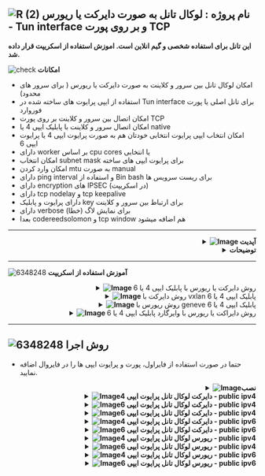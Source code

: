 ![R (2)](https://github.com/Azumi67/PrivateIP-Tunnel/assets/119934376/a064577c-9302-4f43-b3bf-3d4f84245a6f)
نام پروژه : لوکال تانل به صورت دایرکت یا ریورس - Tun interface و بر روی پورت TCP
---------------------------------------------------------------

**این تانل برای استفاده شخصی و گیم انلاین است. اموزش استفاده از اسکریپت قرار داده شد.**

![check](https://github.com/Azumi67/PrivateIP-Tunnel/assets/119934376/13de8d36-dcfe-498b-9d99-440049c0cf14)
**امکانات**
- امکان لوکال تانل بین سرور و کلاینت به صورت دایرکت یا ریورس ( برای سرور های محدود)
- استفاده از ایپی پرایوت های ساخته شده در Tun interface برای تانل اصلی یا پورت فوروارد
- امکان اتصال بین سرور و کلاینت بر روی پورت TCP
- امکان اتصال سرور و کلاینت با پابلیک ایپی 4 یا native
- امکان انتخاب ایپی پرایوت انتخابی خودتان هم به صورت پرایوت ایپی 4 یا پرایوت ایپی 6
- دارای worker بر اساس cpu cores یا انتخابی
- امکان انتخاب subnet mask برای پرایوت ایپی های ساخته
- امکان وارد کردن mtu به صورت manual
- دارای ping interval و استفاده از Bin bash برای ریست سرویس ها
- دارای encryption های IPSEC (در اسکریپت)
- دارای tcp nodelay و tcp keepalive
- دارای پرایوت و پابلیک key برای ارتباط بین سرور و کلاینت 
- دارای verbose برای نمایش لاگ (خطا)
- بعدا codereedsolomon و tcp window هم اضافه میشود

-----------------------


  <div align="right">
  <details>
    <summary><strong><img src="https://github.com/Azumi67/Rathole_reverseTunnel/assets/119934376/3cfd920d-30da-4085-8234-1eec16a67460" alt="Image"> آپدیت</strong></summary>
  
------------------------------------ 

- تغییراتی در authentication method انجام شد و از pub key & priv key استفاده خواهد شد
- لاگ های تانل در مسیر etc/server.log/ یا etc/client.log/ ذخیره میشود
- گزینه worker اضافه شد. دیفالت بر اساس cpu cores و انتخابی
- مورد Challenge n Response Authentication به همراه unique nonce و Sha 256 به همراه expiry time حذف شد
- این مورد xtaci/smux دوباره با retry logic حذف شد
- این مورد tcpnodelay و tcp keepalive اضافه شد

  </details>
</div>


<div align="right">
  <details>
    <summary><strong>توضیحات</strong></summary>
  
------------------------------------ 
 <div align="right">
   
- هدف نوشتن این برنامه یادگیری و استفاده شخصی در گیم های خودم بوده است
- شما به صورت ریورس یا دایرکت، یک لوکال ایپی دریافت میکنید و سپس از آن پرایوت ایپی ها برای دایرکت تانل، پورت فوروارد یا ریورس استفاده مینمایید. 
- پس از انجام تانل‌ لوکال به صورت دایرکت یا ریورس، به طور مثال میتوانید از پورت فوروارد استفاده نمایید یا مثلا دایرکت تانل چیزل استفاده نمایید یا ریورس.
- در روش ریورس، سرور اصلی میتواند ایران باشد و کلاینت خارج و در روش دایرکت، سرور اصلی میتواند خارج باشد و کلاینت ایران. بدین صورت میتوان تانل لوکالی بر روی سرور های خارج محدود در ان سرور ایران(به صورت ریورس) هم ایجاد کرد.
- با ایپی 4 سرور و هم با ایپی 6 سرور و کلاینت میشود که وصل شد .
- پورت تنها برای ارتباط بین سرور و کلاینت میباشد و شما تنها باید از پرایوت ایپی ها برای تانل اصلی استفاده نمایید.
- اول دستورات سرور را اجرا کنید و سپس دستورات کلاینت . میتوانید هم به صورت دایرکت یا ریورس انجام دهید. یعنی سرور اصلی خارج و کلاینت ایران و یا سرور اصلی ایران و کلاینت خارج باشد
- این پروژه دارای اسکریپت و اموزش برای کسانی که مانند من مصرف شخصی دارند و گیم انلاین انجام میدهند، است.
  </details>
</div>

---------------------


  ![6348248](https://github.com/Azumi67/PrivateIP-Tunnel/assets/119934376/398f8b07-65be-472e-9821-631f7b70f783)
**آموزش استفاده از اسکریپت**

 <div align="right">
  <details>
    <summary><strong><img src="https://github.com/Azumi67/Rathole_reverseTunnel/assets/119934376/fcbbdc62-2de5-48aa-bbdd-e323e96a62b5" alt="Image"> </strong>روش دایرکت یا ریورس با پابلیک ایپی 4 یا 6</summary>
  
![green-dot-clipart-3](https://github.com/Azumi67/6TO4-PrivateIP/assets/119934376/902a2efa-f48f-4048-bc2a-5be12143bef3) **سرور خارج** 

 <p align="right">
  <img src="https://github.com/user-attachments/assets/3433bdf1-fb7a-4c93-8e81-624e39c5230e" alt="Image" />
</p>

- نخست یک پرایوت کی generate میشود که در کلاینت استفاده میشود.
- اگر کانفیگ دایرکت بود سرور خارج و کلاینت ایران است و اگر کانفیگ ریورس بود، سرور ایران و کلاینت خارج است

 <p align="right">
  <img src="https://github.com/user-attachments/assets/c09368e3-ce40-4131-81c0-ed22b9c6376e" alt="Image" />
</p>

- پورت سرور را وارد میکنم
- برای پرایوت ایپی تانل از ایپی ورژن 4 استفاده میکنم و برای سرور و کلاینت ایپی پرایوت مورد نظر را انتخاب میکنم
- برای ایپی پرایوت ورژن 4 از ساب نت 24 و برای ایپی پرایوت ورژن 6 از ساب نت 64 استفاده میکنم
- نام tun را ازومی قرار میدهم و مقدار mtu را 1380 وارد میکنم
- نمیخواهم لاگ ها در مسیر etc ذخیره شود و برای همین N را وارد میکنم
- چون میخواهم برای گیم استفاده کنم، گزینه tcpnodelay را فعال میکنم

 <p align="right">
  <img src="https://github.com/user-attachments/assets/dd90c3d5-3686-4988-9ed9-336a08944fd6" alt="Image" />
</p>

- گزینه tcp keepalive را فعال میکنم و مقدار 1m به این معنی که هر 1 دقیقه Keepalive انجام میشود را فعال میکنم
- گزینه worker را ویرایش میکنم و گزینه default بر اساس cpu cores را انتخاب میکنم
- همچنین socket را فعال میکنم و مقدار socket buff را همان مقدار پیش فرض میذارم
- سپس Ipsec را فعال میکنم و secret key را وارد میکنم
- ریست تایمر را برای ipsec فعال میکنم و مقدار انتخابی را وارد میکنم

 <p align="right">
  <img src="https://github.com/user-attachments/assets/8301a932-377c-43f9-8880-e582badc5b18" alt="Image" />
</p>

- ریست تایمر tun را فعال میکنم و عدد انتخابی را وارد میکنم . مثلا من هر 12 ساعت یا 24 ساعت ریست میکنم
- پس از فعال کردن ریست تایمر هم در سرور خارج و هم کلاینت برای sync شدن تایم ها بهتر است یک بار هر در سرویس مربوطه هم زمان در سرور و کلاینت ریست شوند
- سرور خارج : systemctl restart kazumi-local
- کلاینت ایران : systemctl restart iazumi-local

----------------------

![green-dot-clipart-3](https://github.com/Azumi67/6TO4-PrivateIP/assets/119934376/49000de2-53b6-4c5c-888d-f1f397d77b92)**کلاینت ایران**

<p align="right">
  <img src="https://github.com/user-attachments/assets/e7e83dc8-5eb7-4d63-b746-734afbd19cf9" alt="Image" />
</p>

- پورت سرور و ایپی پابلیک 4 سرور را وارد میکنم. اگر ایپی پابلیک 6 را انتخاب کرده بودید ایپی پابلیک 6 سرور را وارد میکنید
- پرایوت کی که در سرور خارج generate شده بود را اینجا وارد میکنم و سپس enter را وارد میکنم. دقت نمایید تمام محتوا کپی شود

<p align="right">
  <img src="https://github.com/user-attachments/assets/be94d8a2-f83f-44ff-9d09-f3faf0072974" alt="Image" />
</p>

- مانند سرور خارج پرایوت ایپی های مربوطه را انتخاب میکنم
- چون پرایوت ایپی 4 است پس ساب نت 24 را انتخاب میکنم
- ذخیره لاگ را غیرفعال میکنم
- گزینه tcp keepalive را فعال و بر روی 1m میذارم
- گزینه tcpnodelay هم فعال میکنم
- گزینه worker را ویرایش میکنم و default را انتخاب میکنم
- سوکت هم مانند سرورفعال میکنم و مقدار پیش فرض را enter میکنم

<p align="right">
  <img src="https://github.com/user-attachments/assets/3e01c62e-015a-4d42-adb5-8cb64f19b84e" alt="Image" />
</p>

- گزینه ipsec را فعال میکنم و secret key که در سرور وارد کردم را در کلاینت هم وارد میکنم
- ریست تایمر ipsec و tun هم فعال میکنم و مقادیر مشابه سرور را وارد میکنم
- اگر پینگ بین دو پرایوت ایپی برقرار نشد خود تانل پس از چند ثانیه connection را فعال میکند
- پس از انجام کانفیگ برای sync کردن ریست تایمر ها یک بار در سرور و کلاینت، سرویس ها را ریست کنید
- سرور خارج : systemctl restart kazumi-local
- کلاینت ایران : systemctl restart iazumi-local

**ویرایش کانفیگ**

<p align="right">
  <img src="https://github.com/user-attachments/assets/701ead57-6ad9-478e-b3ba-756bd2c3fba1" alt="Image" />
</p>

- در اینجا میتوانم هر مقداری را تغییر دهم.
- پابلیک ایپی گزینه دوم تنها برای نشان دادن انلاین بودن key میباشد و نیازی به تغییر ندارد
- گزینه 3 نشان دادن پرایوت کی است و برای زمانی استفاده میشود که میخواهیم از این کلید در کلاینت دیگری استفاده نماییم. به این صورت که کلید نمایشی را در کلاینت مربوطه paste میکنیم.
- هر مقدار اعم از پرایوت ایپی یا پورت را عوض کردید در کلاینت هم عوض کنید و گزینه save را بزنید

------------------

  </details>
</div>
 <div align="right">
  <details>
    <summary><strong><img src="https://github.com/Azumi67/Rathole_reverseTunnel/assets/119934376/fcbbdc62-2de5-48aa-bbdd-e323e96a62b5" alt="Image"> </strong>روش دایرکت با vxlan پابلیک ایپی 4 یا 6</summary>
  
![green-dot-clipart-3](https://github.com/Azumi67/6TO4-PrivateIP/assets/119934376/902a2efa-f48f-4048-bc2a-5be12143bef3) **سرور خارج** 

 <p align="right">
  <img src="https://github.com/user-attachments/assets/3433bdf1-fb7a-4c93-8e81-624e39c5230e" alt="Image" />
</p>

- نخست یک پرایوت کی generate میشود که در کلاینت استفاده میشود.
- اگر کانفیگ دایرکت بود سرور خارج و کلاینت ایران است و اگر کانفیگ ریورس بود، سرور ایران و کلاینت خارج است

 <p align="right">
  <img src="https://github.com/user-attachments/assets/c09368e3-ce40-4131-81c0-ed22b9c6376e" alt="Image" />
</p>

- پورت سرور را وارد میکنم
- برای پرایوت ایپی تانل از ایپی ورژن 4 استفاده میکنم و برای سرور و کلاینت ایپی پرایوت مورد نظر را انتخاب میکنم
- برای ایپی پرایوت ورژن 4 از ساب نت 24 و برای ایپی پرایوت ورژن 6 از ساب نت 64 استفاده میکنم
- نام tun را ازومی قرار میدهم و مقدار mtu را 1380 وارد میکنم
- نمیخواهم لاگ ها در مسیر etc ذخیره شود و برای همین N را وارد میکنم
- چون میخواهم برای گیم استفاده کنم، گزینه tcpnodelay را فعال میکنم
- گزینه tcp keepalive را فعال میکنم و مقدار 1m به این معنی که هر 1 دقیقه Keepalive انجام میشود را فعال میکنم
- گزینه worker را ویرایش میکنم و گزینه default بر اساس cpu cores را انتخاب میکنم
- همچنین socket را فعال میکنم و مقدار socket buff را همان مقدار پیش فرض میذارم

 <p align="right">
  <img src="https://github.com/user-attachments/assets/85e8d1c4-ff5b-424d-9dbb-ce5fbb9bd46c" alt="Image" />
</p>


- سپس Ipsec را فعال میکنم و secret key را وارد میکنم
- ریست تایمر را برای ipsec و tun فعال میکنم و مقدار انتخابی را وارد میکنم . مثلا من برای ریست تایمر مقدار 12 یا بیشتر را قرار میدهم


 <p align="right">
  <img src="https://github.com/user-attachments/assets/62584ca5-23a4-4901-b9f8-2b97e62ad31d" alt="Image" />
</p>

- سپس از من سوال میشود که کانفیگ vxlan یا geneve را میخواهم که من vxlan را انتخاب میکنم
- سپس از من سوال میشود که ایا میخواهم که خود اسکریپت نام اینترفیس را پیدا کند که گزینه y را وارد میکنم
- مقدار mtu هم اتوماتیک حساب میشود
- پس از فعال کردن ریست تایمر هم در سرور خارج و هم کلاینت برای sync شدن تایم ها بهتر است یک بار هر در سرویس مربوطه هم زمان در سرور و کلاینت ریست شوند
- سرور خارج : systemctl restart kazumi-local
- کلاینت ایران : systemctl restart iazumi-local

----------------------

![green-dot-clipart-3](https://github.com/Azumi67/6TO4-PrivateIP/assets/119934376/49000de2-53b6-4c5c-888d-f1f397d77b92)**کلاینت ایران**

<p align="right">
  <img src="https://github.com/user-attachments/assets/26f0348f-92a7-4773-b83d-03e473197a31" alt="Image" />
</p>

- پورت سرور و ایپی پابلیک 4 سرور را وارد میکنم. اگر ایپی پابلیک 6 را انتخاب کرده بودید ایپی پابلیک 6 سرور را وارد میکنید
- پرایوت کی که در سرور خارج generate شده بود را اینجا وارد میکنم و سپس enter را وارد میکنم. دقت نمایید تمام محتوا کپی شود

<p align="right">
  <img src="https://github.com/user-attachments/assets/956216f3-e3bb-47f6-922d-c26ac756c0d8" alt="Image" />
</p>

- مانند سرور خارج پرایوت ایپی های مربوطه را انتخاب میکنم
- چون پرایوت ایپی 4 است پس ساب نت 24 را انتخاب میکنم
- ذخیره لاگ را غیرفعال میکنم
- گزینه tcp keepalive را فعال و بر روی 1m میذارم
- گزینه tcpnodelay هم فعال میکنم
- گزینه worker را ویرایش میکنم و default را انتخاب میکنم
- سوکت هم مانند سرورفعال میکنم و مقدار پیش فرض را enter میکنم
- گزینه ipsec را فعال میکنم و secret key که در سرور وارد کردم را در کلاینت هم وارد میکنم

<p align="right">
  <img src="https://github.com/user-attachments/assets/3e01c62e-015a-4d42-adb5-8cb64f19b84e" alt="Image" />
</p>


- ریست تایمر ipsec و tun هم فعال میکنم و مقادیر مشابه سرور را وارد میکنم
- اگر پینگ بین دو پرایوت ایپی برقرار نشد خود تانل پس از چند ثانیه connection را فعال میکند
- کانفیگ vxlan را انتخاب میکنم
- سپس از من سوال میشود که ایا میخواهم که خود اسکریپت نام اینترفیس را پیدا کند که گزینه y را وارد میکنم
- مقدار mtu هم اتوماتیک حساب میشود
- پس از انجام کانفیگ برای sync کردن ریست تایمر ها یک بار در سرور و کلاینت، سرویس ها را ریست کنید
- سرور خارج : systemctl restart kazumi-local
- کلاینت ایران : systemctl restart iazumi-local

**ویرایش کانفیگ**

<p align="right">
  <img src="https://github.com/user-attachments/assets/7b93beab-5687-4ea4-a311-6733fec83274" alt="Image" />
</p>

- در اینجا میتوانم هر مقداری را تغییر دهم.
- پابلیک ایپی گزینه دوم تنها برای نشان دادن انلاین بودن key میباشد و نیازی به تغییر ندارد
- گزینه 3 نشان دادن پرایوت کی است و برای زمانی استفاده میشود که میخواهیم از این کلید در کلاینت دیگری استفاده نماییم. به این صورت که کلید نمایشی را در کلاینت مربوطه paste میکنیم.
- هر مقدار اعم از پرایوت ایپی یا پورت را عوض کردید در کلاینت هم عوض کنید و گزینه save را بزنید
- به طور مثال من پرایوت ایپی tun را عوض کردم. چون کانفیگ vxlan است باید ایپی پرایوت نخست با ایپی ورژن 4 شروع شود اما پرایوت ایپی خود vxlan میتواند ایپی ورژن 4 یا 6 باشد
- برای تغییر ایپی پرایوت vxlan هم مانند اسکرین شات عمل کنید و اگر ایپی پرایوت 6 میخواهید گزینه دوم را انتخاب و ایپی را بدون ساب نت وارد نمایید.
- در کلاینت هم تغییرات را انجام دهید. دقت نمایید اگر به طور مثال ایپی پرایوت در سرور db3::1 است باید در کلاینت db3::2 باشد

------------------

  </details>
</div>
<div align="right">
  <details>
    <summary><strong><img src="https://github.com/Azumi67/Rathole_reverseTunnel/assets/119934376/fcbbdc62-2de5-48aa-bbdd-e323e96a62b5" alt="Image"> </strong>روش ریورس با geneve پابلیک ایپی 4 یا 6</summary>
  
![green-dot-clipart-3](https://github.com/Azumi67/6TO4-PrivateIP/assets/119934376/902a2efa-f48f-4048-bc2a-5be12143bef3) **سرور ایران** 

 <p align="right">
  <img src="https://github.com/user-attachments/assets/3433bdf1-fb7a-4c93-8e81-624e39c5230e" alt="Image" />
</p>

- نخست یک پرایوت کی generate میشود که در کلاینت استفاده میشود.
- اگر کانفیگ دایرکت بود سرور خارج و کلاینت ایران است و اگر کانفیگ ریورس بود، سرور ایران و کلاینت خارج است

 <p align="right">
  <img src="https://github.com/user-attachments/assets/a63888cd-034c-4115-8ec6-e5d23e0417d1" alt="Image" />
</p>

- پورت سرور را وارد میکنم
- برای پرایوت ایپی تانل از ایپی ورژن 4 استفاده میکنم و برای سرور و کلاینت ایپی پرایوت مورد نظر را انتخاب میکنم
- برای ایپی پرایوت ورژن 4 از ساب نت 24 و برای ایپی پرایوت ورژن 6 از ساب نت 64 استفاده میکنم
- نام tun را ازومی قرار میدهم و مقدار mtu را 1380 وارد میکنم
- نمیخواهم لاگ ها در مسیر etc ذخیره شود و برای همین N را وارد میکنم
- چون میخواهم برای گیم استفاده کنم، گزینه tcpnodelay را فعال میکنم
- گزینه tcp keepalive را فعال میکنم و مقدار 1m به این معنی که هر 1 دقیقه Keepalive انجام میشود را فعال میکنم
- گزینه worker را ویرایش میکنم و گزینه default بر اساس cpu cores را انتخاب میکنم
- همچنین socket را فعال میکنم و مقدار socket buff را همان مقدار پیش فرض میذارم

 <p align="right">
  <img src="https://github.com/user-attachments/assets/6238a098-91ef-4d39-b4a3-9bdfbf5485fc" alt="Image" />
</p>


- ریست تایمر را برای ipsec و tun فعال میکنم و مقدار انتخابی را وارد میکنم . مثلا من برای ریست تایمر مقدار 12 یا بیشتر را قرار میدهم
- سپس از من سوال میشود که کانفیگ vxlan یا geneve را میخواهم که من geneve را انتخاب میکنم
- مقدار mtu هم اتوماتیک حساب میشود
- سپس Ipsec را فعال میکنم و secret key را وارد میکنم
- پس از فعال کردن ریست تایمر هم در سرور خارج و هم کلاینت برای sync شدن تایم ها بهتر است یک بار هر در سرویس مربوطه هم زمان در سرور و کلاینت ریست شوند
- کلاینت خارج : systemctl restart krazumi-local
- سرور ایران : systemctl restart irazumi-local

----------------------

![green-dot-clipart-3](https://github.com/Azumi67/6TO4-PrivateIP/assets/119934376/49000de2-53b6-4c5c-888d-f1f397d77b92)**کلاینت خارج**


<p align="right">
  <img src="https://github.com/user-attachments/assets/1e583d49-c9a5-43c2-9e51-0e714391c95a" alt="Image" />
</p>

- پورت سرور و ایپی پابلیک 4 سرور را وارد میکنم. اگر ایپی پابلیک 6 را انتخاب کرده بودید ایپی پابلیک 6 سرور را وارد میکنید
- پرایوت کی که در سرور ایران generate شده بود را اینجا وارد میکنم و سپس enter را وارد میکنم. دقت نمایید تمام محتوا کپی شود

<p align="right">
  <img src="https://github.com/user-attachments/assets/4baa3b64-e7d6-4d70-b2fd-4e2ae11bddfd" alt="Image" />
</p>

- مانند سرور ایران پرایوت ایپی های مربوطه را انتخاب میکنم
- چون پرایوت ایپی 4 است پس ساب نت 24 را انتخاب میکنم
- ذخیره لاگ را غیرفعال میکنم
- گزینه tcp keepalive را فعال و بر روی 1m میذارم
- گزینه tcpnodelay هم فعال میکنم
- گزینه worker را ویرایش میکنم و default را انتخاب میکنم
- سوکت هم مانند سرورفعال میکنم و مقدار پیش فرض را enter میکنم

<p align="right">
  <img src="https://github.com/user-attachments/assets/49088dbd-e151-4640-bdb8-40d9548f898e" alt="Image" />
</p>


- ریست تایمر ipsec و tun هم فعال میکنم و مقادیر مشابه سرور را وارد میکنم
- اگر پینگ بین دو پرایوت ایپی برقرار نشد خود تانل پس از چند ثانیه connection را فعال میکند
- کانفیگ geneve را انتخاب میکنم
- مقدار mtu هم اتوماتیک حساب میشود
- گزینه ipsec را فعال میکنم و secret key که در سرور وارد کردم را در کلاینت هم وارد میکنم
- پس از انجام کانفیگ برای sync کردن ریست تایمر ها یک بار در سرور و کلاینت، سرویس ها را ریست کنید
- کلاینت خارج : systemctl restart krazumi-local
- سرور ایران : systemctl restart irazumi-local

**ویرایش کانفیگ**

<p align="right">
  <img src="https://github.com/user-attachments/assets/c01eeff7-3238-45f9-8355-8165d45c822f" alt="Image" />
</p>

- در اینجا میتوانم هر مقداری را تغییر دهم.
- پابلیک ایپی گزینه دوم تنها برای نشان دادن انلاین بودن key میباشد و نیازی به تغییر ندارد
- گزینه 3 نشان دادن پرایوت کی است و برای زمانی استفاده میشود که میخواهیم از این کلید در کلاینت دیگری استفاده نماییم. به این صورت که کلید نمایشی را در کلاینت مربوطه paste میکنیم.
- هر مقدار اعم از پرایوت ایپی یا پورت را عوض کردید در کلاینت هم عوض کنید و گزینه save را بزنید
- به طور مثال من پرایوت ایپی tun را عوض کردم. چون کانفیگ geneve است باید ایپی پرایوت نخست با ایپی ورژن 4 شروع شود اما پرایوت ایپی خود geneve میتواند ایپی ورژن 4 یا 6 باشد
- برای تغییر ایپی پرایوت geneve هم مانند اسکرین شات عمل کنید و اگر ایپی پرایوت 6 میخواهید گزینه دوم را انتخاب و ایپی را بدون ساب نت وارد نمایید.
- در کلاینت هم تغییرات را انجام دهید. دقت نمایید اگر به طور مثال ایپی پرایوت در سرور db3::1 است باید در کلاینت db3::2 باشد

------------------

  </details>
</div>
<div align="right">
  <details>
    <summary><strong><img src="https://github.com/Azumi67/Rathole_reverseTunnel/assets/119934376/fcbbdc62-2de5-48aa-bbdd-e323e96a62b5" alt="Image"> </strong>روش دایراکت یا ریورس با وایرگارد پابلیک ایپی 4 یا 6</summary>

![green-dot-clipart-3](https://github.com/Azumi67/6TO4-PrivateIP/assets/119934376/902a2efa-f48f-4048-bc2a-5be12143bef3) **سرور خارج** 

 <p align="right">
  <img src="https://github.com/user-attachments/assets/3433bdf1-fb7a-4c93-8e81-624e39c5230e" alt="Image" />
</p>

- نخست یک پرایوت کی generate میشود که در کلاینت استفاده میشود.
- اگر کانفیگ دایرکت بود سرور خارج و کلاینت ایران است و اگر کانفیگ ریورس بود، سرور ایران و کلاینت خارج است

 <p align="right">
  <img src="https://github.com/user-attachments/assets/d686468d-2523-4bac-b5f4-2fb4beb50c12" alt="Image" />
</p>

- پورت سرور را وارد میکنم
- برای پرایوت ایپی تانل از ایپی ورژن 6 استفاده میکنم و برای سرور و کلاینت ایپی پرایوت مورد نظر را انتخاب میکنم
- برای ایپی پرایوت ورژن 4 از ساب نت 24 و برای ایپی پرایوت ورژن 6 از ساب نت 64 استفاده میکنم
- نام tun را ازو قرار میدهم و مقدار mtu را 1380 وارد میکنم
- نمیخواهم لاگ ها در مسیر etc ذخیره شود و برای همین N را وارد میکنم
- چون میخواهم برای گیم استفاده کنم، گزینه tcpnodelay را فعال میکنم
- گزینه tcp keepalive را فعال میکنم و مقدار 1m به این معنی که هر 1 دقیقه Keepalive انجام میشود را فعال میکنم
- گزینه worker را ویرایش میکنم و گزینه default بر اساس cpu cores را انتخاب میکنم
- همچنین socket را فعال میکنم و مقدار socket buff را همان مقدار پیش فرض میذارم

 <p align="right">
  <img src="https://github.com/user-attachments/assets/21a0666b-e422-47d3-b73f-e2294d3fcbb5" alt="Image" />
</p>


- حالا کلید های مورد نیاز برای وایرگارد generate میشود. از اینها در کلاینت استفاده میشود.
- پرایوت ایپی را 6 انتخاب میکنم و برای سرور و کلاینت، ایپی مورد نظر از لیست را انتخاب میکنم

 <p align="right">
  <img src="https://github.com/user-attachments/assets/cfc7840c-1758-4319-8b62-9dd341b117e4" alt="Image" />
</p>

- پورت وایرگارد را وارد میکنم
- پس از اینکه پرایوت ایپی ها را انتخاب کردیم سپس از من سوال میشود که ایا میخواهم که خود اسکریپت نام اینترفیس را پیدا کند که گزینه y را وارد میکنم
- مقدار mtu هم اتوماتیک حساب میشود

 <p align="right">
  <img src="https://github.com/user-attachments/assets/cedb8e1b-4a85-424e-a365-8b0a93a7239a" alt="Image" />
</p>

- سپس Ipsec را فعال میکنم و secret key را وارد میکنم

 <p align="right">
  <img src="https://github.com/user-attachments/assets/e8c40dd2-6f47-4b35-8587-15a37f1b1208" alt="Image" />
</p>

- ریست تایمر را برای ipsec و tun فعال میکنم و مقدار انتخابی را وارد میکنم . مثلا من برای ریست تایمر مقدار 12 یا بیشتر را قرار میدهم
- پس از فعال کردن ریست تایمر هم در سرور خارج و هم کلاینت برای sync شدن تایم ها بهتر است یک بار هر در سرویس مربوطه هم زمان در سرور و کلاینت ریست شوند
- سرور خارج : systemctl restart kazumi-local
- کلاینت ایران : systemctl restart iazumi-local
----------------------

![green-dot-clipart-3](https://github.com/Azumi67/6TO4-PrivateIP/assets/119934376/49000de2-53b6-4c5c-888d-f1f397d77b92)**کلاینت ایران**

<p align="right">
  <img src="https://github.com/user-attachments/assets/557b432c-247d-4526-b155-4394ef3966f7" alt="Image" />
</p>

- پورت سرور و ایپی پابلیک 4 سرور را وارد میکنم. اگر ایپی پابلیک 6 را انتخاب کرده بودید ایپی پابلیک 6 سرور را وارد میکنید
- پرایوت کی که در سرور خارج generate شده بود را اینجا وارد میکنم و سپس enter را وارد میکنم. دقت نمایید تمام محتوا کپی شود

<p align="right">
  <img src="https://github.com/user-attachments/assets/7aac8542-df0e-49eb-bd26-d0d21dc59786" alt="Image" />
</p>

- مانند سرور خارج پرایوت ایپی های مربوطه را انتخاب میکنم
- چون پرایوت ایپی 6 است پس ساب نت 64 را انتخاب میکنم
- ذخیره لاگ را غیرفعال میکنم
- گزینه tcp keepalive را فعال و بر روی 1m میذارم
- گزینه tcpnodelay هم فعال میکنم
- گزینه worker را ویرایش میکنم و default را انتخاب میکنم

<p align="right">
  <img src="https://github.com/user-attachments/assets/53414501-26a7-4bd5-be3b-3d5cf0c64fa4" alt="Image" />
</p>

- سوکت هم مانند سرورفعال میکنم و مقدار پیش فرض را enter میکنم
- سپس پابلیک کی سرور و پرایوت کی کلاینت را که قبلا generate شده است را وارد میکنم
- پورت وایرگاردی که در سرور خارج دادم را وارد میکنم
- پرایوت ایپی 6 در سرور خارج برای کانفیگ وایرگارد داده بودم. همان ایپی ها را در کلاینت انتخاب میکنم

<p align="right">
  <img src="https://github.com/user-attachments/assets/463778ff-a01d-4466-994a-2593a7e55646" alt="Image" />
</p>

- سپس از من سوال میشود که ایا میخواهم که خود اسکریپت نام اینترفیس را پیدا کند که گزینه y را وارد میکنم
- مقدار mtu هم اتوماتیک حساب میشود
- گزینه ipsec را فعال میکنم و secret key که در سرور وارد کردم را در کلاینت هم وارد میکنم


<p align="right">
  <img src="https://github.com/user-attachments/assets/5b966432-74ff-4b15-8531-0f8dffcffe6e" alt="Image" />
</p>


- ریست تایمر ipsec و tun هم فعال میکنم و مقادیر مشابه سرور را وارد میکنم
- اگر پینگ بین دو پرایوت ایپی برقرار نشد خود تانل پس از چند ثانیه connection را فعال میکند
- پس از انجام کانفیگ برای sync کردن ریست تایمر ها یک بار در سرور و کلاینت، سرویس ها را ریست کنید
- سرور خارج : systemctl restart kazumi-local
- کلاینت ایران : systemctl restart iazumi-local

**ویرایش کانفیگ**

<p align="right">
  <img src="https://github.com/user-attachments/assets/93b5926f-a2d7-4e9e-b149-16641a7019d0" alt="Image" />
</p>

- در اینجا میتوانم هر مقداری را تغییر دهم.
- پابلیک ایپی گزینه دوم تنها برای نشان دادن انلاین بودن key میباشد و نیازی به تغییر ندارد
- گزینه 3 نشان دادن پرایوت کی است و برای زمانی استفاده میشود که میخواهیم از این کلید در کلاینت دیگری استفاده نماییم. به این صورت که کلید نمایشی را در کلاینت مربوطه paste میکنیم.
- هر مقدار اعم از پرایوت ایپی یا پورت را عوض کردید در کلاینت هم عوض کنید و گزینه save را بزنید
- میتوان ورژن پرایوت ایپی تانل را از 4 به 6 یا از ورژن 6 به 4 تغییر داد. به طور مثال من در این اموزش از پرایوت ایپی 6 برای وایرگارد و tun آستفاده کردم و ان ها را توسط ویرایش به ورژن 4 تغییر میدهم
- پرایوت ایپی وایرگارد همان wg address میباشد.
- در کلاینت هم تغییرات را انجام دهید. دقت نمایید اگر به طور مثال ایپی پرایوت در سرور db3::1 است باید در کلاینت db3::2 باشد

------------------

  </details>
</div>

------------------

![6348248](https://github.com/Azumi67/PrivateIP-Tunnel/assets/119934376/398f8b07-65be-472e-9821-631f7b70f783)
**روش اجرا**
-

- حتما در صورت استفاده از فایراول، پورت و پرایوت ایپی ها را در فایروال اضافه نمایید.
 <div align="right">
  <details>
    <summary><strong><img src="https://github.com/Azumi67/Rathole_reverseTunnel/assets/119934376/fcbbdc62-2de5-48aa-bbdd-e323e96a62b5" alt="Image">نصب </strong></summary>
  
<div align="left">
  
```
  apt update -y
  apt install wget -y
  apt install unzip -y
  ## amd64
  rm amd64.zip
  wget https://github.com/Azumi67/LocalTun_TCP/releases/download/v1.7/amd64.zip
  unzip amd64.zip -d /root/localTUN
  cd localTUN
  chmod +x tun-server 
  chmod +x tun-client
Key creation :
openssl genrsa -out private_key.pem 2048
openssl rsa -pubout -in private_key.pem -out public_key.pem
 ```
 </details>
</div>
<div align="right">
  <details>
    <summary><strong><img src="https://github.com/Azumi67/Rathole_reverseTunnel/assets/119934376/fcbbdc62-2de5-48aa-bbdd-e323e96a62b5" alt="Image">دایرکت لوکال تانل پرایوت ایپی 4 - public ipv4 </strong></summary>

  - کامند های سرور (خارج)
  
 <div align="left">
   
```
./tun-server -server-port 800 -pub-key=/root/keys/public_key.pem -server-private 30.0.0.1 -client-private 30.0.0.2 -subnet 24 -device tun2 -mtu 1380 -tcpnodelay -keepalive 1m -worker default
   
```
<div align="right">
  
- کامند های کلاینت (ایران)

 <div align="left">
   
```
./tun-client -server-addr KHAREJ_IPV4 -server-port 800 -priv-key=/root/private_key.pem -client-private 30.0.0.2 -server-private 30.0.0.1 -subnet 24 -device tun2 -mtu 1280 -tcpnodelay -keepalive 1m -worker default
```
 <div align="right">
   
- نحوه ساختن سرویس
 <div align="left">
   
```
nano /etc/systemd/system/azumilocal.service
## put this config inside [ This is a sample]##

[Unit]
Description=Azumi local Service
After=network.target

[Service]
Type=simple
Restart=always    
LimitNOFILE=1048576
ExecStart=/root/localTUN/tun-server -server-port 800 -pub-key=/root/keys/public_key.pem -server-private 30.0.0.1 -client-private 30.0.0.2 -subnet 24 -device tun2 -mtu 1480 -tcpnodelay -keepalive 1m -worker default
[Install]
WantedBy=multi-user.target
##### do not copy this ###
chmod u+x /etc/systemd/system/azumilocal.service
systemctl enable /etc/systemd/system/azumilocal.service
systemctl start azumilocal.service
 ```
<div align="right">
   
- نحوه ساختن سرویس ریست
 <div align="left">
   
```
nano /root/reset.sh
# copy this inside #
#!/bin/bash

while true; do
    ping -c 2 30.0.0.1 >/dev/null 2>&1 ##30.0.0.1 is your remote private ip address
    if [ $? -ne 0 ]; then
        systemctl restart azumilocal ## this is localtun service
        systemctl restart strong-azumi1 ## this is for ipsec
    fi
    sleep 5  #time for ping interval check
done

## do not copy this##

nano /etc/systemd/system/azumireset.service
## put this config inside [ This is a sample]##

[Unit]
Description=Azumi local Service reset
After=network.target

[Service]
Type=simple
Restart=always    
LimitNOFILE=1048576
ExecStart=/root/reset.sh
[Install]
WantedBy=multi-user.target

##### do not copy this ###
chmod u+x /etc/systemd/system/azumireset.service
systemctl enable /etc/systemd/system/azumireset.service
systemctl start azumireset.service
systemctl status azumireset.service
```
 </details>
</div>
<div align="right">
  <details>
    <summary><strong><img src="https://github.com/Azumi67/Rathole_reverseTunnel/assets/119934376/fcbbdc62-2de5-48aa-bbdd-e323e96a62b5" alt="Image">دایرکت لوکال تانل پرایوت ایپی 6 - public ipv4 </strong></summary>
```
  - کامند های سرور (خارج)
 <div align="left">
   
```
./tun-server -server-port 800 -pub-key=/root/keys/public_key.pem -server-private 2001:db8::1 -client-private 2001:db8::2 -subnet 64 -device tun2 -mtu 1380 -tcpnodelay -keepalive 1m -worker default

```
<div align="right">
  
- کامند های کلاینت (ایران)
 <div align="left">
   
```
./tun-client -server-addr KHAREJ_IPV4 -server-port 800 -priv-key=/root/private_key.pem -client-private 2001:db8::2 -server-private 2001:db8::1 -subnet 64 -device tun2 -mtu 1280 -tcpnodelay -keepalive 1m -worker default
```
<div align="right">
  
- نحوه ساختن سرویس
 <div align="left">
   
```
nano /etc/systemd/system/azumilocal.service
## put this config inside [ This is a sample]##

[Unit]
Description=Azumi local Service
After=network.target

[Service]
Type=simple
Restart=always    
LimitNOFILE=1048576
ExecStart=/root/localTUN/tun-client -server-addr KHAREJ_IPV4 -server-port 800 -priv-key=/root/private_key.pem -client-private 2001:db8::2 -server-private 2001:db8::1 -subnet 64 -device tun2 -mtu 1280 -tcpnodelay -keepalive 1m -worker default
   

[Install]
WantedBy=multi-user.target
##### do not copy this ###

chmod u+x /etc/systemd/system/azumilocal.service
systemctl enable /etc/systemd/system/azumilocal.service
systemctl start azumilocal.service
 ```
<div align="right">
   
- نحوه ساختن سرویس ریست
 <div align="left">
   
```
nano /root/reset.sh
# copy this inside #
#!/bin/bash
while true; do
    ping -c 2 2001:db8::1 >/dev/null 2>&1 ##2001:db8::1 is your remote private ip address
    if [ $? -ne 0 ]; then
        systemctl restart azumilocal ## this is localtun service
        systemctl restart strong-azumi1 ## this is for ipsec
    fi
    sleep 5  #time for ping interval check
done
## do not copy this##

nano /etc/systemd/system/azumireset.service
## put this config inside [ This is a sample]##

[Unit]
Description=Azumi local Service reset
After=network.target

[Service]
Type=simple
Restart=always    
LimitNOFILE=1048576
ExecStart=/root/reset.sh
[Install]
WantedBy=multi-user.target

##### do not copy this ###
chmod u+x /etc/systemd/system/azumireset.service
systemctl enable /etc/systemd/system/azumireset.service
systemctl start azumireset.service
systemctl status azumireset.service
```
 </details>
</div>
<div align="right">
  <details>
    <summary><strong><img src="https://github.com/Azumi67/Rathole_reverseTunnel/assets/119934376/fcbbdc62-2de5-48aa-bbdd-e323e96a62b5" alt="Image">دایرکت لوکال تانل پرایوت ایپی 6 - public ipv4 </strong></summary>
```
 </details>
</div>
<div align="right">
  <details>
    <summary><strong><img src="https://github.com/Azumi67/Rathole_reverseTunnel/assets/119934376/fcbbdc62-2de5-48aa-bbdd-e323e96a62b5" alt="Image">دایرکت لوکال تانل پرایوت ایپی 4 - public ipv6 </strong></summary>

  - کامند های سرور (خارج)
 <div align="left">
   
```
./tun-server_amd64 -server-port 800 -pub-key=/root/keys/public_key.pem -server-private 30.0.0.1 -client-private 30.0.0.2 -subnet 24 -device tun2 -mtu 1480 -tcpnodelay -keepalive 1m -worker default
```
<div align="right">
  
- کامند های کلاینت (ایران)
 <div align="left">
   
```
./tun-client -server-addr KHAREJ_IPV6 -server-port 800 -priv-key=/root/private_key.pem -client-private 30.0.0.2 -server-private 30.0.0.1 -subnet 24 -device tun2 -mtu 1280 -tcpnodelay -keepalive 1m -worker default
```
<div align="right">
  
- نحوه ساختن سرویس
 <div align="left">
   
```
nano /etc/systemd/system/azumilocal.service
## put this config inside [ This is a sample]##

[Unit]
Description=Azumi local Service
After=network.target

[Service]
Type=simple
Restart=always    
LimitNOFILE=1048576
ExecStart=/root/localTUN/tun-client -server-addr KHAREJ_IPV6 -server-port 800 -priv-key=/root/private_key.pem -client-private 30.0.0.2 -server-private 30.0.0.1 -subnet 24 -device tun2 -mtu 1380 -tcpnodelay -keepalive 1m -worker default
   

[Install]
WantedBy=multi-user.target
##### do not copy this ###
chmod u+x /etc/systemd/system/azumilocal.service
systemctl enable /etc/systemd/system/azumilocal.service
systemctl start azumilocal.service
 ```
<div align="right">
   
- نحوه ساختن سرویس ریست
 <div align="left">
   
```
nano /root/reset.sh
# copy this inside #
#!/bin/bash
while true; do
    ping -c 2 30.0.0.1 >/dev/null 2>&1 ##30.0.0.1 is your remote private ip address
    if [ $? -ne 0 ]; then
        systemctl restart azumilocal ## this is localtun service
        systemctl restart strong-azumi1 ## this is for ipsec
    fi
    sleep 5  #time for ping interval check
done

## do not copy this##

nano /etc/systemd/system/azumireset.service
## put this config inside [ This is a sample]##

[Unit]
Description=Azumi local Service reset
After=network.target

[Service]
Type=simple
Restart=always    
LimitNOFILE=1048576
ExecStart=/root/reset.sh
[Install]
WantedBy=multi-user.target

##### do not copy this ###
chmod u+x /etc/systemd/system/azumireset.service
systemctl enable /etc/systemd/system/azumireset.service
systemctl start azumireset.service
systemctl status azumireset.service
```
 </details>
</div>
<div align="right">
  <details>
    <summary><strong><img src="https://github.com/Azumi67/Rathole_reverseTunnel/assets/119934376/fcbbdc62-2de5-48aa-bbdd-e323e96a62b5" alt="Image">دایرکت لوکال تانل پرایوت ایپی 6 - public ipv6 </strong></summary>

  - کامند های سرور (خارج)
 <div align="left">
   
```
./tun-server -server-port 800 -pub-key=/root/keys/public_key.pem -server-private 2001:db8::1 -client-private 2001:db8::2 -subnet 64 -device tun2 -mtu 1380 -tcpnodelay -keepalive 1m -worker default
```
<div align="right">
  
- کامند های کلاینت (ایران)
 <div align="left">
   
```
./tun-client -server-addr [KHAREJ_IPV6] -server-port 800 -priv-key=/root/private_key.pem -client-private 2001:db8::2 -server-private 2001:db8::1 -subnet 64 -device tun2 -mtu 1380 -tcpnodelay -keepalive 1m -worker default
```
 <div align="right">
   
- نحوه ساختن سرویس
 <div align="left">
   
```
nano /etc/systemd/system/azumilocal.service
## put this config inside [ This is a sample]##

[Unit]
Description=Azumi local Service
After=network.target

[Service]
Type=simple
Restart=always    
LimitNOFILE=1048576
ExecStart=/root/localTUN/tun-client -server-addr [KHAREJ_IPV6] -server-port 800 -priv-key=/root/private_key.pem -client-private 2001:db8::2 -server-private 2001:db8::1 -subnet 64 -device tun2 -mtu 1280 -tcpnodelay -keepalive 1m -worker default
   

[Install]
WantedBy=multi-user.target
##### do not copy this ###
chmod u+x /etc/systemd/system/azumilocal.service
systemctl enable /etc/systemd/system/azumilocal.service
systemctl start azumilocal.service
 ```
<div align="right">
   
- نحوه ساختن سرویس ریست
 <div align="left">
   
```
nano /root/reset.sh
# copy this inside #
#!/bin/bash

while true; do
    ping -c 2 2001:db8::1 >/dev/null 2>&1 ##2001:db8::1 is your remote private ip address
    if [ $? -ne 0 ]; then
        systemctl restart azumilocal ## this is localtun service
        systemctl restart strong-azumi1 ## this is for ipsec
    fi
    sleep 5  #time for ping interval check
done
## do not copy this##

nano /etc/systemd/system/azumireset.service
## put this config inside [ This is a sample]##

[Unit]
Description=Azumi local Service reset
After=network.target

[Service]
Type=simple
Restart=always    
LimitNOFILE=1048576
ExecStart=/root/reset.sh
[Install]
WantedBy=multi-user.target

##### do not copy this ###
chmod u+x /etc/systemd/system/azumireset.service
systemctl enable /etc/systemd/system/azumireset.service
systemctl start azumireset.service
systemctl status azumireset.service
```
 </details>
</div>
<div align="right">
  <details>
    <summary><strong><img src="https://github.com/Azumi67/Rathole_reverseTunnel/assets/119934376/fcbbdc62-2de5-48aa-bbdd-e323e96a62b5" alt="Image">ریورس لوکال تانل پرایوت ایپی 4 - public ipv4 </strong></summary>

  - کامند های سرور ( ایران)

 <div align="left">
   
```
./tun-server -server-port 800 -pub-key=/root/keys/public_key.pem -server-private 30.0.0.1 -client-private 30.0.0.2 -subnet 24 -device tun2 -mtu 1380 -tcpnodelay -keepalive 1m -worker default
```
<div align="right">
  
- کامند های کلاینت (خارج)
 <div align="left">
   
```
./tun-client -server-addr IRAN_IPV4 -server-port 800 -priv-key=/root/private_key.pem -client-private 30.0.0.2 -server-private 30.0.0.1 -subnet 24 -device tun2 -mtu 1280 -tcpnodelay -keepalive 1m -worker default
```
<div align="right">
  
- نحوه ساختن سرویس
 <div align="left">
   
```
nano /etc/systemd/system/azumilocal.service
## put this config inside [ This is a sample]##

[Unit]
Description=Azumi local Service
After=network.target

[Service]
Type=simple
Restart=always    
LimitNOFILE=1048576
ExecStart=/root/localTUN/tun-server -server-port 800 -pub-key=/root/keys/public_key.pem -server-private 30.0.0.1 -client-private 30.0.0.2 -subnet 24 -device tun2 -mtu 1380 -tcpnodelay -keepalive 1m -worker default
   

[Install]
WantedBy=multi-user.target
##### do not copy this ###
chmod u+x /etc/systemd/system/azumilocal.service
systemctl enable /etc/systemd/system/azumilocal.service
systemctl start azumilocal.service
 ```
<div align="right">
   
- نحوه ساختن سرویس ریست
 <div align="left">
   
```
nano /root/reset.sh
# copy this inside #
#!/bin/bash

while true; do
    ping -c 2 30.0.0.2 >/dev/null 2>&1 ##30.0.0.2 is your remote private ip address
    if [ $? -ne 0 ]; then
        systemctl restart azumilocal ## this is localtun service
        systemctl restart strong-azumi1 ## this is for ipsec
    fi
    sleep 5  #time for ping interval check
done
## do not copy this##

nano /etc/systemd/system/azumireset.service
## put this config inside [ This is a sample]##

[Unit]
Description=Azumi local Service reset
After=network.target

[Service]
Type=simple
Restart=always    
LimitNOFILE=1048576
ExecStart=/root/reset.sh
[Install]
WantedBy=multi-user.target

##### do not copy this ###
chmod u+x /etc/systemd/system/azumireset.service
systemctl enable /etc/systemd/system/azumireset.service
systemctl start azumireset.service
systemctl status azumireset.service
```
 </details>
</div>
<div align="right">
  <details>
    <summary><strong><img src="https://github.com/Azumi67/Rathole_reverseTunnel/assets/119934376/fcbbdc62-2de5-48aa-bbdd-e323e96a62b5" alt="Image">ریورس لوکال تانل پرایوت ایپی 6 - public ipv4 </strong></summary>

  - کامند های سرور (ایران)
 <div align="left">
   
```
./tun-server -server-port 800 -pub-key=/root/keys/public_key.pem -server-private 2001:db8::1 -client-private 2001:db8::2 -subnet 64 -device tun2 -mtu 1380 -tcpnodelay -keepalive 1m -worker default
```
<div align="right">
  
- کامند های کلاینت (خارج)
 <div align="left">
   
```
./tun-client -server-addr IRAN_IPV4 -server-port 800 -priv-key=/root/private_key.pem -client-private 2001:db8::2 -server-private 2001:db8::1 -subnet 64 -device tun2 -mtu 1280 -tcpnodelay -keepalive 1m -worker default
```
<div align="right">
  
- نحوه ساختن سرویس
 <div align="left">
   
```
nano /etc/systemd/system/azumilocal.service
## put this config inside [ This is a sample]##

[Unit]
Description=Azumi local Service
After=network.target

[Service]
Type=simple
Restart=always    
LimitNOFILE=1048576
ExecStart=/root/localTUN/tun-client -server-addr IRAN_IPV4 -server-port 800 -priv-key=/root/private_key.pem -client-private 2001:db8::2 -server-private 2001:db8::1 -subnet 64 -device tun2 -mtu 1280 -tcpnodelay -keepalive 1m -worker default
   

[Install]
WantedBy=multi-user.target
##### do not copy this ###
chmod u+x /etc/systemd/system/azumilocal.service
systemctl enable /etc/systemd/system/azumilocal.service
systemctl start azumilocal.service
 ```
<div align="right">
   
- نحوه ساختن سرویس ریست
 <div align="left">
   
```
nano /root/reset.sh
# copy this inside #
#!/bin/bash

while true; do
    ping -c 2 2001:db8::1 >/dev/null 2>&1 ##2001:db8::1 is your remote private ip address
    if [ $? -ne 0 ]; then
        systemctl restart azumilocal ## this is localtun service
        systemctl restart strong-azumi1 ## this is for ipsec
    fi
    sleep 5  #time for ping interval check
done

## do not copy this##

nano /etc/systemd/system/azumireset.service
## put this config inside [ This is a sample]##

[Unit]
Description=Azumi local Service reset
After=network.target

[Service]
Type=simple
Restart=always    
LimitNOFILE=1048576
ExecStart=/root/reset.sh
[Install]
WantedBy=multi-user.target

##### do not copy this ###
chmod u+x /etc/systemd/system/azumireset.service
systemctl enable /etc/systemd/system/azumireset.service
systemctl start azumireset.service
systemctl status azumireset.service
```
 </details>
</div>
<div align="right">
  <details>
    <summary><strong><img src="https://github.com/Azumi67/Rathole_reverseTunnel/assets/119934376/fcbbdc62-2de5-48aa-bbdd-e323e96a62b5" alt="Image">ریورس لوکال تانل پرایوت ایپی 4 - public ipv6 </strong></summary>

  - کامند های سرور (ایران)
 <div align="left">
   
```
./tun-server -server-port 800 -pub-key=/root/keys/public_key.pem -server-private 30.0.0.1 -client-private 30.0.0.2 -pub-key=/root/keys/public_key.pem -subnet 24 -device tun2 -mtu 1380 -tcpnodelay -keepalive 1m -worker default
```
<div align="right">
  
- کامند های کلاینت (خارج)
 <div align="left">
   
```
./tun-client -server-addr [IRAN_IPV6] -server-port 800 -priv-key=/root/private_key.pem -client-private 30.0.0.2 -server-private 30.0.0.1 -subnet 24 -device tun2 -mtu 1280 -tcpnodelay -keepalive 1m -worker default
```
<div align="right">
  
- نحوه ساختن سرویس
 <div align="left">
   
```
nano /etc/systemd/system/azumilocal.service
## put this config inside [ This is a sample]##

[Unit]
Description=Azumi local Service
After=network.target

[Service]
Type=simple
Restart=always    
LimitNOFILE=1048576
ExecStart=/root/localTUN/tun-client -server-addr [IRAN_IPV6] -server-port 800 -priv-key=/root/private_key.pem -client-private 30.0.0.2 -server-private 30.0.0.1 -subnet 24 -device tun2 -mtu 1280 -tcpnodelay -keepalive 1m -worker default
   

[Install]
WantedBy=multi-user.target
##### do not copy this ###
chmod u+x /etc/systemd/system/azumilocal.service
systemctl enable /etc/systemd/system/azumilocal.service
systemctl start azumilocal.service
 ```
<div align="right">
   
- نحوه ساختن سرویس ریست
 <div align="left">
   
```
nano /root/reset.sh
# copy this inside #
#!/bin/bash

while true; do
    ping -c 2 30.0.0.1 >/dev/null 2>&1 ##30.0.0.1 is your remote private ip address
    if [ $? -ne 0 ]; then
        systemctl restart azumilocal ## this is localtun service
        systemctl restart strong-azumi1 ## this is for ipsec
    fi
    sleep 5  #time for ping interval check
done

## do not copy this##

nano /etc/systemd/system/azumireset.service
## put this config inside [ This is a sample]##

[Unit]
Description=Azumi local Service reset
After=network.target

[Service]
Type=simple
Restart=always    
LimitNOFILE=1048576
ExecStart=/root/reset.sh
[Install]
WantedBy=multi-user.target

##### do not copy this ###
chmod u+x /etc/systemd/system/azumireset.service
systemctl enable /etc/systemd/system/azumireset.service
systemctl start azumireset.service
systemctl status azumireset.service
```
 </details>
</div>
<div align="right">
  <details>
    <summary><strong><img src="https://github.com/Azumi67/Rathole_reverseTunnel/assets/119934376/fcbbdc62-2de5-48aa-bbdd-e323e96a62b5" alt="Image">ریورس لوکال تانل پرایوت ایپی 6 - public ipv6 </strong></summary>

  - کامند های سرور (ایران)
  - برای verbose لاگ از کامند -v استفاده نمایید 
 <div align="left">
   
```
./tun-server -server-port 800 -pub-key=/root/keys/public_key.pem -server-private 2001:db8::1 -client-private 2001:db8::2 -subnet 64 -device tun2 -mtu 1480 -tcpnodelay -keepalive 1m -worker default
```
<div align="right">
  
- کامند های کلاینت (خارج)
 <div align="left">
   
```
./tun-client -server-addr [IRAN_IPV6] -server-port 800 -priv-key=/root/private_key.pem -client-private 2001:db8::2 -server-private 2001:db8::1 -subnet 64 -device tun2 -mtu 1280 -tcpnodelay -keepalive 1m -worker default
```
<div align="right">
  
- نحوه ساختن سرویس
 <div align="left">
   
```
nano /etc/systemd/system/azumilocal.service
## put this config inside [ This is a sample]##

[Unit]
Description=Azumi local Service
After=network.target

[Service]
Type=simple
Restart=always    
LimitNOFILE=1048576
ExecStart=/root/localTUN/tun-client -server-addr [IRAN_IPV6] -server-port 800 -priv-key=/root/private_key.pem -client-private 2001:db8::2 -server-private 2001:db8::1 -subnet 64 -device tun2 -mtu 1280 -tcpnodelay -keepalive 1m -worker default
   

[Install]
WantedBy=multi-user.target
##### do not copy this ###
chmod u+x /etc/systemd/system/azumilocal.service
systemctl enable /etc/systemd/system/azumilocal.service
systemctl start azumilocal.service
 ```
<div align="right">
   
- نحوه ساختن سرویس ریست
 <div align="left">
   
```
nano /root/reset.sh
# copy this inside #
#!/bin/bash

while true; do
    ping -c 2 2001:db8::1 >/dev/null 2>&1 ##2001:db8::1 is your remote private ip address
    if [ $? -ne 0 ]; then
        systemctl restart azumilocal ## this is localtun service
        systemctl restart strong-azumi1 ## this is for ipsec
    fi
    sleep 5  #time for ping interval check
done
## do not copy this##

nano /etc/systemd/system/azumireset.service
## put this config inside [ This is a sample]##

[Unit]
Description=Azumi local Service reset
After=network.target

[Service]
Type=simple
Restart=always    
LimitNOFILE=1048576
ExecStart=/root/reset.sh
[Install]
WantedBy=multi-user.target

##### do not copy this ###
chmod u+x /etc/systemd/system/azumireset.service
systemctl enable /etc/systemd/system/azumireset.service
systemctl start azumireset.service
systemctl status azumireset.service
```
 </details>
</div>



